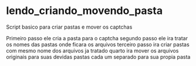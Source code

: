 # lendo_criando_movendo_pasta
Script basico para criar pastas e mover os captchas

Primeiro passo ele cria a pasta para o captcha 
segundo passo ele ira tratar os nomes das pastas onde ficara os arquivos
terceiro passo ira criar pastas com mesmo nome dos arquivos ja tratado
quarto ira mover os arquivos originais para suas devidas pastas cada um separado para sua propia pasta 
